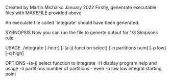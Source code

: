 Created by Martin Michalko January 2022
Firstly, genenrate executable files with MAKEFILE provided above


An execulate file called 'integrate' should have been generated.

SYBNOPSIS
Now you can run the file to generte output for 1/3 Simpsons rule

USAGE
./integrate [-hn:r:] [-(a-j) function select] [-n partitions num] [-p low] [-q high]
        
OPTIONS
-(a-j) select function to integrate
-H display program help and usage
-n partitions   number of partitions - even
-p low low integral starting point

